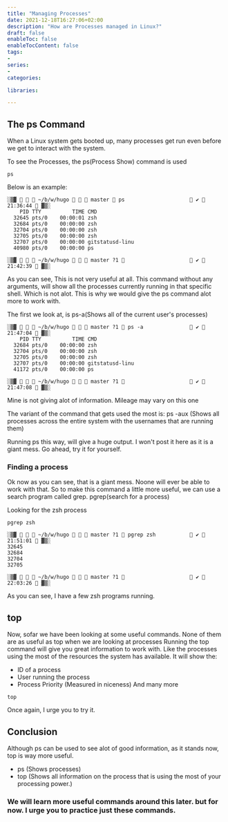 ```yaml
---
title: "Managing Processes"
date: 2021-12-18T16:27:06+02:00
description: "How are Processes managed in Linux?"
draft: false
enableToc: false
enableTocContent: false
tags:
-
series:
-
categories:

libraries:

---
```


## The ps Command

When a Linux system gets booted up, many processes get run even before we get to interact with the system.

To see the Processes, the ps(Process Show) command is used

```
ps
```

Below is an example:

```
░▒▓    ~/b/w/hugo    master  ps                      ✔  21:36:44  ▓▒░
    PID TTY          TIME CMD
  32645 pts/0    00:00:01 zsh
  32684 pts/0    00:00:00 zsh
  32704 pts/0    00:00:00 zsh
  32705 pts/0    00:00:00 zsh
  32707 pts/0    00:00:00 gitstatusd-linu
  40980 pts/0    00:00:00 ps

░▒▓    ~/b/w/hugo    master ?1                       ✔  21:42:39  ▓▒░

```

As you can see, This is not very useful at all. This command without any arguments, will show all the processes currently running in that specific shell. Which is not alot.
This is why we would give the ps command alot more to work with.

The first we look at, is ps-a(Shows all of the current user's processes)

```
░▒▓    ~/b/w/hugo    master ?1  ps -a                ✔  21:47:04  ▓▒░
    PID TTY          TIME CMD
  32684 pts/0    00:00:00 zsh
  32704 pts/0    00:00:00 zsh
  32705 pts/0    00:00:00 zsh
  32707 pts/0    00:00:00 gitstatusd-linu
  41172 pts/0    00:00:00 ps

░▒▓    ~/b/w/hugo    master ?1                       ✔  21:47:08  ▓▒░

```

Mine is not giving alot of information. Mileage may vary on this one

The variant of the command that gets used the most is: ps -aux (Shows all processes across the entire system with the usernames that are running them)

Running ps this way, will give a huge output. I won't post it here as it is a giant mess.
Go ahead, try it for yourself.


### Finding a process

Ok now as you can see, that is a giant mess. Noone will ever be able to work with that.
So to make this command a little more useful, we can use a search program called grep.
pgrep(search for a process)


Looking for the zsh process
```
pgrep zsh
```

```
░▒▓    ~/b/w/hugo    master ?1  pgrep zsh            ✔  21:51:01  ▓▒░
32645
32684
32704
32705

░▒▓    ~/b/w/hugo    master ?1                       ✔  22:03:26  ▓▒░
```

As you can see, I have a few zsh programs running. 

## top

Now, sofar we have been looking at some useful commands.
None of them are as useful as top when we are looking at processes
Running the top command will give you great information to work with. Like the processes using the most of the resources the system has available. It will show the:

* ID of a process
* User running the process
* Process Priority (Measured in niceness)
And many more

```
top
```

Once again, I urge you to try it.

## Conclusion

Although ps can be used to see alot of good information, as it stands now, top is way more useful.
* ps (Shows processes)
* top (Shows all information on the process that is using the most of your processing power.)

### We will learn more useful commands around this later. but for now. I urge you to practice just these commands.